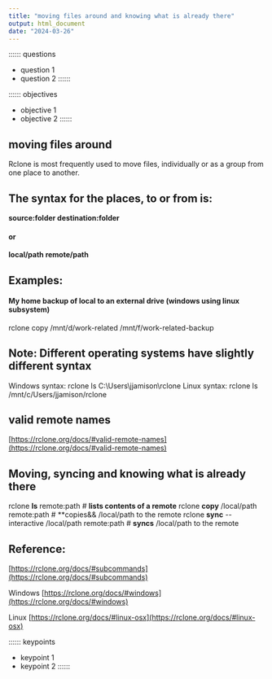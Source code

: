 ```yaml
---
title: "moving files around and knowing what is already there"
output: html_document
date: "2024-03-26"
---
```



:::::: questions
 - question 1
 - question 2
::::::

:::::: objectives
 - objective 1
 - objective 2
::::::

## moving files around

Rclone is most frequently used to move files, individually or as a group from one place to another.


## The syntax for the places, to or from is:

**source:folder     destination:folder**  

#### or

**local/path  remote/path**   

## Examples:

#### My home backup of local to an external drive (windows using linux subsystem)
rclone copy /mnt/d/work-related /mnt/f/work-related-backup


## Note: Different operating systems have __slightly__ different syntax 

Windows syntax:   rclone ls C:\Users\jjamison\rclone
Linux syntax:  rclone ls /mnt/c/Users/jjamison/rclone


## valid remote names  
[https://rclone.org/docs/#valid-remote-names](https://rclone.org/docs/#valid-remote-names)

## Moving, syncing and knowing what is already there  
rclone **ls** remote:path # **lists contents of a remote**
rclone **copy** /local/path remote:path # **copies&& /local/path to the remote
rclone **sync** --interactive /local/path remote:path # **syncs** /local/path to the remote

## Reference:
[https://rclone.org/docs/#subcommands](https://rclone.org/docs/#subcommands)

Windows [https://rclone.org/docs/#windows](https://rclone.org/docs/#windows)   

Linux  [https://rclone.org/docs/#linux-osx](https://rclone.org/docs/#linux-osx)

:::::: keypoints
 - keypoint 1
 - keypoint 2
::::::
